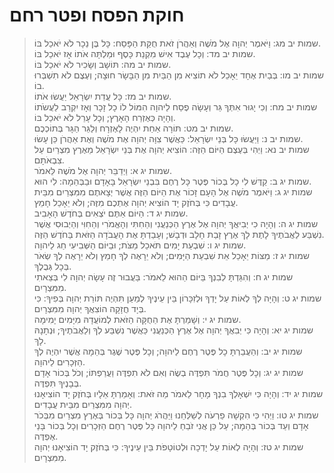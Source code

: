 # חוקת הפסח ופטר רחם

> שמות יב מג: וַיֹּאמֶר יְהוָה אֶל מֹשֶׁה וְאַהֲרֹן זֹאת חֻקַּת הַפָּסַח:  כָּל בֶּן נֵכָר לֹא יֹאכַל בּוֹ.  
> שמות יב מד: וְכָל עֶבֶד אִישׁ מִקְנַת כָּסֶף וּמַלְתָּה אֹתוֹ אָז יֹאכַל בּוֹ.  
> שמות יב מה: תּוֹשָׁב וְשָׂכִיר לֹא יֹאכַל בּוֹ.  
> שמות יב מו: בְּבַיִת אֶחָד יֵאָכֵל לֹא תוֹצִיא מִן הַבַּיִת מִן הַבָּשָׂר חוּצָה; וְעֶצֶם לֹא תִשְׁבְּרוּ בוֹ.  
> שמות יב מז: כָּל עֲדַת יִשְׂרָאֵל יַעֲשׂוּ אֹתוֹ.  
> שמות יב מח: וְכִי יָגוּר אִתְּךָ גֵּר וְעָשָׂה פֶסַח לַיהוָה הִמּוֹל לוֹ כָל זָכָר וְאָז יִקְרַב לַעֲשֹׂתוֹ וְהָיָה כְּאֶזְרַח הָאָרֶץ; וְכָל עָרֵל לֹא יֹאכַל בּוֹ.  
> שמות יב מט: תּוֹרָה אַחַת יִהְיֶה לָאֶזְרָח וְלַגֵּר הַגָּר בְּתוֹכְכֶם.  
> שמות יב נ: וַיַּעֲשׂוּ כָּל בְּנֵי יִשְׂרָאֵל:  כַּאֲשֶׁר צִוָּה יְהוָה אֶת מֹשֶׁה וְאֶת אַהֲרֹן כֵּן עָשׂוּ.  
> שמות יב נא: וַיְהִי בְּעֶצֶם הַיּוֹם הַזֶּה:  הוֹצִיא יְהוָה אֶת בְּנֵי יִשְׂרָאֵל מֵאֶרֶץ מִצְרַיִם עַל צִבְאֹתָם.  
> שמות יג א: וַיְדַבֵּר יְהוָה אֶל מֹשֶׁה לֵּאמֹר.  
> שמות יג ב: קַדֶּשׁ לִי כָל בְּכוֹר פֶּטֶר כָּל רֶחֶם בִּבְנֵי יִשְׂרָאֵל בָּאָדָם וּבַבְּהֵמָה:  לִי הוּא.  
> שמות יג ג: וַיֹּאמֶר מֹשֶׁה אֶל הָעָם זָכוֹר אֶת הַיּוֹם הַזֶּה אֲשֶׁר יְצָאתֶם מִמִּצְרַיִם מִבֵּית עֲבָדִים כִּי בְּחֹזֶק יָד הוֹצִיא יְהוָה אֶתְכֶם מִזֶּה; וְלֹא יֵאָכֵל חָמֵץ.  
> שמות יג ד: הַיּוֹם אַתֶּם יֹצְאִים בְּחֹדֶשׁ הָאָבִיב.  
> שמות יג ה: וְהָיָה כִי יְבִיאֲךָ יְהוָה אֶל אֶרֶץ הַכְּנַעֲנִי וְהַחִתִּי וְהָאֱמֹרִי וְהַחִוִּי וְהַיְבוּסִי אֲשֶׁר נִשְׁבַּע לַאֲבֹתֶיךָ לָתֶת לָךְ אֶרֶץ זָבַת חָלָב וּדְבָשׁ; וְעָבַדְתָּ אֶת הָעֲבֹדָה הַזֹּאת בַּחֹדֶשׁ הַזֶּה.  
> שמות יג ו: שִׁבְעַת יָמִים תֹּאכַל מַצֹּת; וּבַיּוֹם הַשְּׁבִיעִי חַג לַיהוָה.  
> שמות יג ז: מַצּוֹת יֵאָכֵל אֵת שִׁבְעַת הַיָּמִים; וְלֹא יֵרָאֶה לְךָ חָמֵץ וְלֹא יֵרָאֶה לְךָ שְׂאֹר בְּכָל גְּבֻלֶךָ.  
> שמות יג ח: וְהִגַּדְתָּ לְבִנְךָ בַּיּוֹם הַהוּא לֵאמֹר:  בַּעֲבוּר זֶה עָשָׂה יְהוָה לִי בְּצֵאתִי מִמִּצְרָיִם.  
> שמות יג ט: וְהָיָה לְךָ לְאוֹת עַל יָדְךָ וּלְזִכָּרוֹן בֵּין עֵינֶיךָ לְמַעַן תִּהְיֶה תּוֹרַת יְהוָה בְּפִיךָ:  כִּי בְּיָד חֲזָקָה הוֹצִאֲךָ יְהוָה מִמִּצְרָיִם.  
> שמות יג י: וְשָׁמַרְתָּ אֶת הַחֻקָּה הַזֹּאת לְמוֹעֲדָהּ מִיָּמִים יָמִימָה.  
> שמות יג יא: וְהָיָה כִּי יְבִאֲךָ יְהוָה אֶל אֶרֶץ הַכְּנַעֲנִי כַּאֲשֶׁר נִשְׁבַּע לְךָ וְלַאֲבֹתֶיךָ; וּנְתָנָהּ לָךְ.  
> שמות יג יב: וְהַעֲבַרְתָּ כָל פֶּטֶר רֶחֶם לַיהוָה; וְכָל פֶּטֶר שֶׁגֶר בְּהֵמָה אֲשֶׁר יִהְיֶה לְךָ הַזְּכָרִים לַיהוָה.  
> שמות יג יג: וְכָל פֶּטֶר חֲמֹר תִּפְדֶּה בְשֶׂה וְאִם לֹא תִפְדֶּה וַעֲרַפְתּוֹ; וְכֹל בְּכוֹר אָדָם בְּבָנֶיךָ תִּפְדֶּה.  
> שמות יג יד: וְהָיָה כִּי יִשְׁאָלְךָ בִנְךָ מָחָר לֵאמֹר מַה זֹּאת:  וְאָמַרְתָּ אֵלָיו בְּחֹזֶק יָד הוֹצִיאָנוּ יְהוָה מִמִּצְרַיִם מִבֵּית עֲבָדִים.  
> שמות יג טו: וַיְהִי כִּי הִקְשָׁה פַרְעֹה לְשַׁלְּחֵנוּ וַיַּהֲרֹג יְהוָה כָּל בְּכוֹר בְּאֶרֶץ מִצְרַיִם מִבְּכֹר אָדָם וְעַד בְּכוֹר בְּהֵמָה; עַל כֵּן אֲנִי זֹבֵחַ לַיהוָה כָּל פֶּטֶר רֶחֶם הַזְּכָרִים וְכָל בְּכוֹר בָּנַי אֶפְדֶּה.  
> שמות יג טז: וְהָיָה לְאוֹת עַל יָדְכָה וּלְטוֹטָפֹת בֵּין עֵינֶיךָ:  כִּי בְּחֹזֶק יָד הוֹצִיאָנוּ יְהוָה מִמִּצְרָיִם.   
 

